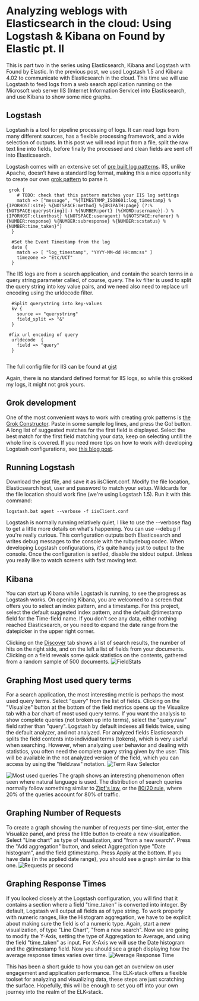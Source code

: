 # Analyzing weblogs with Elasticsearch in the cloud: Using Logstash & Kibana on Found by Elastic pt. II
 
This is part two in the series using Elasticsearch, Kibana and Logstash with Found by Elastic. In the previous post, we used Logstash 1.5 and Kibana 4.02 to communicate with Elasticsearch in the cloud. This time we will use Logstash to feed logs from a web search application running on the Microsoft web server IIS (Internet Information Service)  into Elasticsearch, and use Kibana to show some nice graphs. 

## Logstash
Logstash is a tool for pipeline processing of logs. It can read logs from many different sources, has a flexible processing framework, and a wide selection of outputs. In this post we will read input from a file, split the raw text line into fields, before finally the processed and clean fields are sent off into Elasticsearch. 

Logstash comes with an extensive set of [pre built log patterns](https://github.com/logstash-plugins/logstash-patterns-core/tree/master/patterns). IIS, unlike Apache, doesn’t have a standard log format, making this a nice opportunity to create our own [grok pattern](http://www.elastic.co/guide/en/logstash/current/plugins-filters-grok.html#_grok_basics) to parse it. 

````
 grok {
    # TODO: check that this pattern matches your IIS log settings
    match => ["message", "%{TIMESTAMP_ISO8601:log_timestamp} %{IPORHOST:site} %{NOTSPACE:method} %{URIPATH:page} (?:%{NOTSPACE:querystring}|-) %{NUMBER:port} (%{WORD:username}|-) %{IPORHOST:clienthost} %{NOTSPACE:useragent} %{NOTSPACE:referer} %{NUMBER:response} %{NUMBER:subresponse} %{NUMBER:scstatus} %{NUMBER:time_taken}"]
  }
 
  #Set the Event Timestamp from the log
  date {
    match => [ "log_timestamp", "YYYY-MM-dd HH:mm:ss" ]
    timezone => "Etc/UCT"
  }
  ````


The IIS logs are from a search application, and contain the search terms in a query string parameter called, of course, query. The kv filter is used to split the query string into key value pairs, and we need also need to replace url encoding using the urldecode filter.

```
  #Split querystring into key-values
  kv {
    source => "querystring"
    field_split => "&"
  }
 
 #fix url encoding of query
  urldecode  {
    field => "query"
  }
 
 ```


The full config file for IIS can be found at [gist](https://gist.github.com/babadofar/5fbea416c6a07ca209bf)

Again, there is no standard defined format for IIS logs, so while this grokked my logs, it might not grok yours. 

## Grok development
One of the most convenient ways to work with creating grok patterns is [the Grok Constructor](http://grokconstructor.appspot.com/do/construction). Paste in some sample log lines, and press the Go! button. A long list of suggested matches for the first field is displayed. Select the best match for the first field matching your data, keep on selecting untill the whole line is covered. If you need more tips on how to work with developing Logstash configurations, see [this blog post](http://blog.comperiosearch.com/blog/2015/04/10/how-to-develop-logstash-configuration-files/).


## Running Logstash
Download the gist file, and save it as iisClient.conf. Modify the file location, Elasticsearch host, user and password to match your setup. Wildcards for the file location should work fine (we're using Logstash 1.5).  Run it with this command: 

````
logstash.bat agent --verbose -f iisClient.conf
````

Logstash is normally running relatively quiet, I like to use the --verbose flag to get a little more details on what's happening. You can use --debug if you're really curious. This configuration outputs both Elasticsearch and writes debug messages to the console with the rubydebug codec. When developing Logstash configurations, it's quite handy just to output to the console. Once the configuration is settled, disable the stdout output. Unless you really like to watch screens with fast moving text. 


## Kibana
You can start up Kibana while Logstash is running, to see the progress as Logstash works.
On opening Kibana, you are welcomed to a screen that offers you to select an index pattern, and a timestamp. For this project, select the default suggested index pattern, and the default @timestamp field for the Time-field name.
If you don’t see any data, either nothing reached Elasticsearch, or you need to expand the date range from the datepicker in the upper right corner.   

Clicking on the [Discover](http://www.elastic.co/guide/en/kibana/current/discover.html) tab shows a list of search results, the number of hits on the right side, and on the left a list of fields from your documents. Clicking on a field reveals some quick statistics on the contents, gathered from a random sample of 500 documents. 
![FieldStats](https://github.com/babadofar/MyOwnRepo/blob/master/images/KibanaDiscoverFieldStats.png)

## Graphing Most used query terms 
For a search application, the most interesting metric is perhaps the most used query terms. Select "query" from the list of fields. Clicking on the "Visualize" button at the bottom of the field metrics opens up the Visualize tab with a bar chart of most used query terms. If you want the analysis to show complete queries (not broken up into terms), select the "query.raw" field rather than "query". Logstash by default indexes all fields twice, using the default analyzer, and  not analyzed. For analyzed fields Elasticsearch splits the field contents into individual terms (tokens), which is very useful when searching. However, when analyzing user behavior and dealing with statistics, you often need the complete query string given by the user. This will be available in the not analyzed version of the field, which you can access by using the "field.raw" notation. ![Term Raw Selector](https://raw.githubusercontent.com/babadofar/MyOwnRepo/master/images/KibanaTermRawSelector.png)

![Most used queries](https://raw.githubusercontent.com/babadofar/MyOwnRepo/master/images/mostUsedQueries.png)
The graph shows an interesting phenomenon often seen where natural language is used. 
The distribution of search queries normally follow something similar to [Zipf's law](http://en.wikipedia.org/wiki/Zipf%27s_law), or the [80/20 rule](http://en.wikipedia.org/wiki/Pareto_principle), where 20% of the queries account for 80% of traffic. 


## Graphing Number of Requests
To create a graph showing the number of requests per time-slot, enter the Visualize panel, and press the little button to create a new visualization. Select "Line chart" as type of visualization, and "from a new search". Press the "Add aggregation" button, and select Aggregation type "Date histogram", and the field @timestamp. Press Apply at the bottom. If you have data (in the applied date range), you should see a graph similar to this one. 
![Requests pr second](https://raw.githubusercontent.com/babadofar/MyOwnRepo/master/images/requestsPrSecond.png)


## Graphing Response Times
If you looked closely at the Logstash configuration, you will find that it contains a section where a field "time_taken" is converted into integer. By default, Logstash will output all fields as of type string. To work properly with numeric ranges, like the Histogram aggregation, we have to be explicit about making sure the field is of a numeric type. 
Again, start a new visualization, of type "Line Chart", "from a new search". Now we are going to modify the Y-Axis, setting the type of Aggregation to Average, and using the field "time_taken" as input. For X-Axis we will use the Date histogram and the @timestamp field. Now you should see a graph displaying how the average response times varies over time.
![Average Response Time](https://raw.githubusercontent.com/babadofar/MyOwnRepo/master/images/AverageResponseTimes.png)


This has been a short guide to how you can get an overview on user engagement and application performance. The ELK-stack offers a flexible toolset for analyzing and visualizing data, these steps are just scratching the surface. Hopefully, this will be enough to set you off into your own journey into the realm of the ELK-stack.
